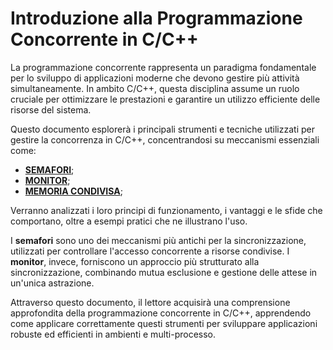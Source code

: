 # Introduzione alla Programmazione Concorrente in C/C++

La programmazione concorrente rappresenta un paradigma fondamentale per lo sviluppo di applicazioni moderne che devono gestire più attività simultaneamente. In ambito C/C++, questa disciplina assume un ruolo cruciale per ottimizzare le prestazioni e garantire un utilizzo efficiente delle risorse del sistema.

Questo documento esplorerà i principali strumenti e tecniche utilizzati per gestire la concorrenza in C/C++, concentrandosi su meccanismi essenziali come:
- [**SEMAFORI**](https://github.com/MisterCioffi/Sistemi_Operativi/tree/main/Semafori);
- [**MONITOR**](https://github.com/MisterCioffi/Sistemi_Operativi/tree/main/Monitor);
- [**MEMORIA CONDIVISA**](https://github.com/MisterCioffi/Sistemi_Operativi/tree/main/Memoria_Condivisa);

Verranno analizzati i loro principi di funzionamento, i vantaggi e le sfide che comportano, oltre a esempi pratici che ne illustrano l'uso.

I **semafori** sono uno dei meccanismi più antichi per la sincronizzazione, utilizzati per controllare l'accesso concorrente a risorse condivise. I **monitor**, invece, forniscono un approccio più strutturato alla sincronizzazione, combinando mutua esclusione e gestione delle attese in un'unica astrazione. 

Attraverso questo documento, il lettore acquisirà una comprensione approfondita della programmazione concorrente in C/C++, apprendendo come applicare correttamente questi strumenti per sviluppare applicazioni robuste ed efficienti in ambienti e multi-processo.
